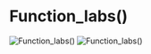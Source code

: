 # Function_labs()

![Function_labs()](https://github.com/redwa-n/R-for-Data-Science-basics/assets/105074708/69635364-8800-4be7-b205-83c44a9d337c)
![Function_labs()](https://github.com/redwa-n/R-for-Data-Science-basics/assets/105074708/2eacdab6-db45-474f-8dd3-7677b93b6db3)
